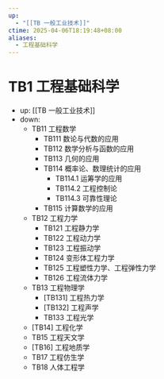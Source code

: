 ```yaml
---
up:
  - "[[TB 一般工业技术]]"
ctime: 2025-04-06T18:19:48+08:00
aliases:
  - 工程基础科学
---
```


# TB1 工程基础科学

- up: [[TB 一般工业技术]]
- down:	
	- TB11 工程数学
		- TB111 数论与代数的应用
		- TB112 数学分析与函数的应用
		- TB113 几何的应用
		- TB114 概率论、数理统计的应用
			- TB114.1 运筹学的应用
			- TB114.2 工程控制论
			- TB114.3 可靠性理论
		- TB115 计算数学的应用
	- TB12 工程力学
		- TB121 工程静力学
		- TB122 工程动力学
		- TB123 工程振动学
		- TB124 变形体工程力学
		- TB125 工程塑性力学、工程弹性力学
		- TB126 工程流体力学
	- TB13 工程物理学
		- [TB131] 工程热力学
		- [TB132] 工程声学
		- TB133 工程光学
	- [TB14] 工程化学
	- TB15 工程天文学
	- [TB16] 工程地质学
	- TB17 工程仿生学
	- TB18 人体工程学
	
